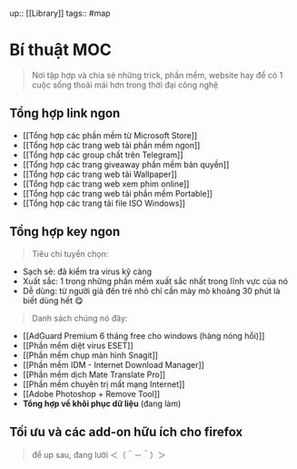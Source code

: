 up:: [[Library]]
tags:: #map 

# Bí thuật MOC

> Nơi tập hợp và chia sẻ những trick, phần mềm, website hay để có 1 cuộc sống thoải mái hơn trong thời đại công nghệ

## Tổng hợp link ngon

- [[Tổng hợp các phần mềm từ Microsoft Store]]
- [[Tổng hợp các trang web tải phần mềm ngon]]
- [[Tổng hợp các group chất trên Telegram]]
- [[Tổng hợp các trang giveaway phần mềm bản quyền]]
- [[Tổng hợp các trang web tải Wallpaper]]
- [[Tổng hợp các trang web xem phim online]]
- [[Tổng hợp các trang web tải phần mềm Portable]]
- [[Tổng hợp các trang tải file ISO Windows]]

## Tổng hợp key ngon

> Tiêu chí tuyển chọn:

- Sạch sẽ: đã kiểm tra virus kỹ càng
- Xuất sắc: 1 trong những phần mềm xuất sắc nhất trong lĩnh vực của nó 
- Dễ dùng: từ người già đến trẻ nhỏ chỉ cần mày mò khoảng 30 phút là biết dùng hết 😋

> Danh sách chúng nó đây: 

- [[AdGuard Premium 6 tháng free cho windows (hàng nóng hổi)]]
- [[Phần mềm diệt virus ESET]]
- [[Phần mềm chụp màn hình Snagit]]
- [[Phần mềm IDM - Internet Download Manager]]
- [[Phần mềm dịch Mate Translate Pro]]
- [[Phần mềm chuyên trị mất mạng Internet]]
- [[Adobe Photoshop + Remove Tool]]
- **Tổng hợp về khôi phục dữ liệu** (đang làm)

## Tối ưu và các add-on hữu ích cho firefox 

> để up sau, đang lười ＜（＾－＾）＞
